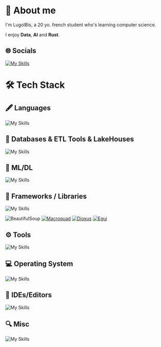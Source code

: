 
# 🔭 About me 
I'm LugolBis, a 20 yo. french student who's learning computer science.

I enjoy **Data**, **AI** and **Rust**.

## 🌐 Socials

[![My Skills](https://go-skill-icons.vercel.app/api/icons?i=linkedin&perline=5)](https://www.linkedin.com/in/lo%C3%AFc-desmar%C3%A8s-332855275?lipi=urn%3Ali%3Apage%3Ad_flagship3_profile_view_base_contact_details%3BUiN2icJCQ6a1RNpz8RsYVg%3D%3D)
<br>

# 🛠️ Tech Stack

## 🖋️ Languages

![My Skills](https://go-skill-icons.vercel.app/api/icons?i=rust,python,java,plsql,r,bash,powershell,js,html,css&perline=7)

## 💾 Databases & ETL Tools & LakeHouses

![My Skills](https://go-skill-icons.vercel.app/api/icons?i=postgres,oracle,mysql,neo4j,duckdb,dbtlabs,sqlite,dremio&perline=7)

## 🤖 ML/DL

![My Skills](https://go-skill-icons.vercel.app/api/icons?i=tensorflow,pytorch,polars,pandas,numpy,ollama,huggingface&perline=7)

## 🚀 Frameworks / Libraries

![My Skills](https://go-skill-icons.vercel.app/api/icons?i=flask,gradio,matplotlib,plotly,ratatui&perline=7)

![BeautifulSoup](https://img.shields.io/badge/BeautifulSoup-050038?style=for-the-badge&logo=BeautifulSoup&logoColor=white)
[![Macroquad](https://img.shields.io/badge/Macroquad-DD1200?style=for-the-badge&logo=Macroquad&logoColor=white)](https://macroquad.rs/)
[![Dioxus](https://img.shields.io/badge/Dioxus-00a9d7?style=for-the-badge&color=00a9d7)](https://dioxuslabs.com/)
[![Egui](https://img.shields.io/badge/Egui-217346?style=for-the-badge&logo=egui&logoColor=white)](https://crates.io/crates/egui)

## ⚙️​ Tools

![My Skills](https://go-skill-icons.vercel.app/api/icons?i=docker,virtualbox,githubactions,githubpages,maven,npm&perline=7)

## 💻 Operating System

![My Skills](https://go-skill-icons.vercel.app/api/icons?i=popos,ubuntu,windows,apple&perline=7)

## 🧰 IDEs/Editors

![My Skills](https://go-skill-icons.vercel.app/api/icons?i=vscode,vscodium,googlecolab,jupyter,replit,sublime&perline=7)

## 🔍 Misc

![My Skills](https://go-skill-icons.vercel.app/api/icons?i=miro,typst,latex,markdown,powerpoint,teams&perline=7)
